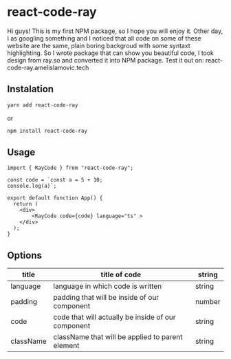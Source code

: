 # react-code-ray

Hi guys! This is my first NPM package, so I hope you will enjoy it.
Other day, I as googling something and I noticed that all code on some of these website are the same, plain boring backgroud with some syntaxt highlighting. So I wrote package that can show you beautiful code, I took design from ray.so and converted it into NPM package. Test it out on: react-code-ray.amelislamovic.tech

## Instalation

```bash
yarn add react-code-ray
```

or

```bash
npm install react-code-ray
```

## Usage

```tsx
import { RayCode } from "react-code-ray";

const code = `const a = 5 + 10;
console.log(a)`;

export default function App() {
  return (
    <div>
        <RayCode code={code} language="ts" >
    </div>
  );
}
```

## Options

| title     | title of code                                      | string |
| --------- | -------------------------------------------------- | ------ |
| language  | language in which code is written                  | string |
| padding   | padding that will be inside of our component       | number |
| code      | code that will actually be inside of our component | string |
| className | className that will be applied to parent element   | string |
